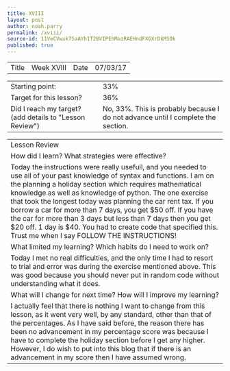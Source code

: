 ```yaml
---
title: XVIII
layout: post
author: noah.parry
permalink: /xviii/
source-id: 11VeCVwxk75aAYh1T2BVIPEhMazRAEHndFXGXrDkM5Dk
published: true
---
```

<table>
  <tr>
    <td>Title</td>
    <td>Week XVIII</td>
    <td>Date</td>
    <td>07/03/17</td>
  </tr>
</table>


<table>
  <tr>
    <td>Starting point:</td>
    <td>33%</td>
  </tr>
  <tr>
    <td>Target for this lesson?</td>
    <td>36%</td>
  </tr>
  <tr>
    <td>Did I reach my target? 
(add details to "Lesson Review")</td>
    <td>No, 33%. This is probably because I do not advance until I complete the section.</td>
  </tr>
</table>


<table>
  <tr>
    <td>Lesson Review</td>
  </tr>
  <tr>
    <td>How did I learn? What strategies were effective? </td>
  </tr>
  <tr>
    <td>Today the instructions were really usefull, and you needed to use all of your past knowledge of syntax and functions. I am on the planning a holiday section which requires mathematical knowledge as well as knowledge of python. The one exercise that took the longest today was planning the car rent tax. If you borrow a car for more than 7 days, you get $50 off. If you have the car for more than 3 days but less than 7 days then you get $20 off. 1 day is $40. You had to create code that specified this. Trust me when I say FOLLOW THE INSTRUCTIONS! </td>
  </tr>
  <tr>
    <td>What limited my learning? Which habits do I need to work on? </td>
  </tr>
  <tr>
    <td>Today I met no real difficulties, and the only time I had to resort to trial and error was during the exercise mentioned above. This was good because you should never put in random code without understanding what it does.</td>
  </tr>
  <tr>
    <td>What will I change for next time? How will I improve my learning?</td>
  </tr>
  <tr>
    <td>I actually feel that there is nothing I want to change from this lesson, as it went very well, by any standard, other than that of the percentages. As I have said before, the reason there has been no advancement in my percentage score was because I have to complete the holiday section before I get any higher. However, I do wish to put into this blog that if there is an advancement in my score then I have assumed wrong. </td>
  </tr>
</table>



